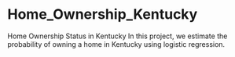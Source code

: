 # Home_Ownership_Kentucky
Home Ownership Status in Kentucky
In this project, we estimate the probability of owning a home in Kentucky using logistic regression. 
